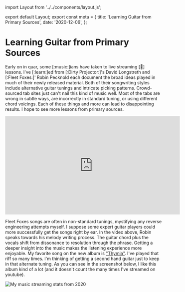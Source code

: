 import Layout from '../../components/layout.js';

export default Layout;
export const meta = {
title: 'Learning Guitar from Primary Sources',
date: '2020-12-06',
};

# Learning Guitar from Primary Sources

Early on in quar, some [:music:]ians have taken to live streaming [:guitar:] lessons. I've
[:learn:]ed from [:Dirty Projector:]'s David Longstreth and [:Fleet Foxes:]' Robin Pecknold each document the broad ideas played in much of their newly released material. Both of their
songwriting styles include alternative guitar tunings and intricate picking patterns.
Crowd-sourced tab sites just can't nail this kind of music well. Most of the tabs are wrong in
subtle ways, are incorrectly in standard tuning, or using different chord voicings. Each of these
things and more can lead to disappointing results. I hope to see more lessons from primary sources.

<iframe width="560" height="315" src="https://www.youtube.com/embed/KOxzMHLYD8U" frameborder="0" allowfullscreen />

I remember learning ["Temecula Sunrise"](https://youtu.be/8z5nFNIIsoI) by Dirty Projectors in
high school. It felt challenging and satisfying to practice. On their newest collection of EPs the
song ["Overlord"](https://youtu.be/LzHGYtIqLig) is a standout track. The tune is not too complex,
but has some odd chords (ex. Ebmaj7 in an alternative voicing) and has a capo on 1.

<iframe width="560" height="315" src="https://www.youtube.com/embed/rScNXbAulIE?start=565" frameborder="0" allowfullscreen></iframe>

Fleet Foxes songs are often in non-standard tunings, mystifying any reverse engineering attempts
myself. I suppose some expert guitar players could more successfully get the songs right by ear.
In the video above, Robin speaks towards his melody writing process. The guitar chord plus the
vocals shift from dissonance to resolution through the phrase. Getting a deeper insight into the
music makes the listening experience more enjoyable. My favorite song on the new album is
["Thymia"](https://www.youtube.com/watch?v=MB5YfyrRHNM&ab_channel=FleetFoxes). I've played that
riff so many times. I'm thinking of getting a second hand guitar just to keep in that alternate
tuning. As you can see in the screenshot below, I like this album kind of a lot (and it doesn't
count the many times I've streamed on youtube).

<img alt="My music streaming stats from 2020" src="/images/apple-music-replay-2020.png" />
